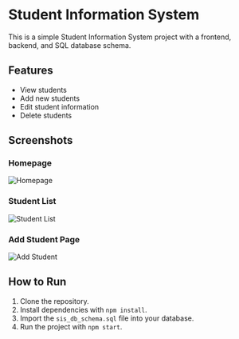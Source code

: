 # Student Information System

This is a simple Student Information System project with a frontend, backend, and SQL database schema.

## Features
- View students
- Add new students
- Edit student information
- Delete students

## Screenshots

### Homepage
![Homepage](screenshots/homepage.png)

### Student List
![Student List](screenshots/students.png)

### Add Student Page
![Add Student](screenshots/add-student.png)

## How to Run
1. Clone the repository.
2. Install dependencies with `npm install`.
3. Import the `sis_db_schema.sql` file into your database.
4. Run the project with `npm start`.
